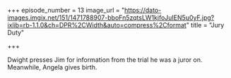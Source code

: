 +++
episode_number = 13
image_url = "https://dato-images.imgix.net/151/1471788907-bboFn5zqtsLW1kjfoJuIEN5u0yF.jpg?ixlib=rb-1.1.0&ch=DPR%2CWidth&auto=compress%2Cformat"
title = "Jury Duty"

+++

Dwight presses Jim for information from the trial he was a juror on. Meanwhile, Angela gives birth.
